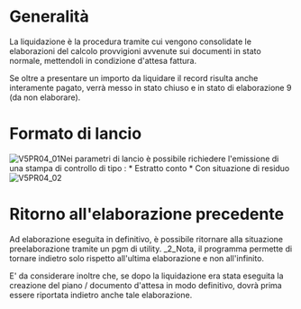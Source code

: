 # Generalità
La liquidazione è la procedura tramite cui vengono consolidate le elaborazioni del calcolo provvigioni avvenute sui documenti in stato normale, mettendoli in condizione d'attesa fattura.

Se oltre a presentare un importo da liquidare il record risulta anche interamente pagato, verrà messo in stato chiuso e in stato di elaborazione 9 (da non elaborare).

# Formato di lancio
![V5PR04_01](https://doc.smeup.com/immagini/MBDOC_OGG-P_V5PR04/V5PR04_01.png)Nei parametri di lancio è possibile richiedere l'emissione di una stampa di controllo di tipo : 
 \* Estratto conto
 \* Con situazione di residuo
![V5PR04_02](https://doc.smeup.com/immagini/MBDOC_OGG-P_V5PR04/V5PR04_02.png)
# Ritorno all'elaborazione precedente
Ad elaborazione eseguita in definitivo, è possibile ritornare alla situazione preelaborazione tramite un pgm di utility.
_2_Nota, il programma permette di tornare indietro solo rispetto all'ultima elaborazione e non all'infinito.

E' da considerare inoltre che, se dopo la liquidazione era stata eseguita la creazione del piano / documento d'attesa in modo definitivo, dovrà prima essere riportata indietro anche tale elaborazione.
